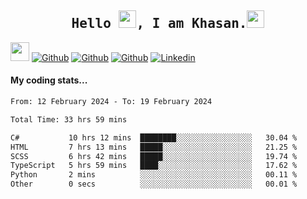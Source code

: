 <h2 align='center'><samp><strong>Hello <img src="https://media.giphy.com/media/hvRJCLFzcasrR4ia7z/giphy.gif" width="28px" height="28px">, I am Khasan.<img height="28px" src="https://emojis.slackmojis.com/emojis/images/1531849430/4246/blob-sunglasses.gif?1531849430"></strong></samp></h2>

<img src="https://media.giphy.com/media/WUlplcMpOCEmTGBtBW/giphy.gif" width="30">  [![Github](https://img.shields.io/github/followers/khasanrashidov?label=Follow%20Me&style=social)](https://github.com/khasanrashidov)  [![Github](https://img.shields.io/github/stars/khasanrashidov?affiliations=OWNER&style=social)](https://github.com/khasanrashidov)  [![Github](https://img.shields.io/github/watchers/khasanrashidov/khasanrashidov?style=social)](https://github.com/khasanrashidov) [![Linkedin](https://img.shields.io/badge/LinkedIn-Khasan%20Rashidov-blue?logo=Linkedin&logoColor=blue&labelColor=black&style=flat-square)](https://www.linkedin.com/in/khasanr)  

#### My coding stats...
<!--START_SECTION:waka-->

```txt
From: 12 February 2024 - To: 19 February 2024

Total Time: 33 hrs 59 mins

C#           10 hrs 12 mins  ████████░░░░░░░░░░░░░░░░░   30.04 %
HTML         7 hrs 13 mins   █████░░░░░░░░░░░░░░░░░░░░   21.25 %
SCSS         6 hrs 42 mins   █████░░░░░░░░░░░░░░░░░░░░   19.74 %
TypeScript   5 hrs 59 mins   ████░░░░░░░░░░░░░░░░░░░░░   17.62 %
Python       2 mins          ░░░░░░░░░░░░░░░░░░░░░░░░░   00.11 %
Other        0 secs          ░░░░░░░░░░░░░░░░░░░░░░░░░   00.01 %
```

<!--END_SECTION:waka-->

<!---
khasanrashidov/khasanrashidov is a ✨ special ✨ repository because its `README.md` (this file) appears on your GitHub profile.
You can click the Preview link to take a look at your changes.
--->
